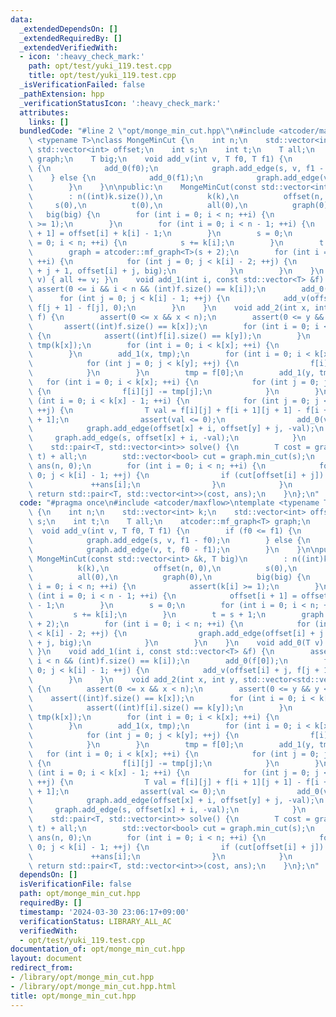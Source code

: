 ```yaml
---
data:
  _extendedDependsOn: []
  _extendedRequiredBy: []
  _extendedVerifiedWith:
  - icon: ':heavy_check_mark:'
    path: opt/test/yuki_119.test.cpp
    title: opt/test/yuki_119.test.cpp
  _isVerificationFailed: false
  _pathExtension: hpp
  _verificationStatusIcon: ':heavy_check_mark:'
  attributes:
    links: []
  bundledCode: "#line 2 \"opt/monge_min_cut.hpp\"\n#include <atcoder/maxflow>\ntemplate\
    \ <typename T>\nclass MongeMinCut {\n    int n;\n    std::vector<int> k;\n   \
    \ std::vector<int> offset;\n    int s;\n    int t;\n    T all;\n    atcoder::mf_graph<T>\
    \ graph;\n    T big;\n    void add_v(int v, T f0, T f1) {\n        if (f0 <= f1)\
    \ {\n            add_0(f0);\n            graph.add_edge(s, v, f1 - f0);\n    \
    \    } else {\n            add_0(f1);\n            graph.add_edge(v, t, f0 - f1);\n\
    \        }\n    }\n\npublic:\n    MongeMinCut(const std::vector<int> &k, T big)\n\
    \        : n((int)k.size()),\n          k(k),\n          offset(n, 0),\n     \
    \     s(0),\n          t(0),\n          all(0),\n          graph(0),\n       \
    \   big(big) {\n        for (int i = 0; i < n; ++i) {\n            assert(k[i]\
    \ >= 1);\n        }\n        for (int i = 0; i < n - 1; ++i) {\n            offset[i\
    \ + 1] = offset[i] + k[i] - 1;\n        }\n        s = 0;\n        for (int i\
    \ = 0; i < n; ++i) {\n            s += k[i];\n        }\n        t = s + 1;\n\
    \        graph = atcoder::mf_graph<T>(s + 2);\n        for (int i = 0; i < n;\
    \ ++i) {\n            for (int j = 0; j < k[i] - 2; ++j) {\n                graph.add_edge(offset[i]\
    \ + j + 1, offset[i] + j, big);\n            }\n        }\n    }\n    void add_0(T\
    \ v) { all += v; }\n    void add_1(int i, const std::vector<T> &f) {\n       \
    \ assert(0 <= i && i < n && (int)f.size() == k[i]);\n        add_0(f[0]);\n  \
    \      for (int j = 0; j < k[i] - 1; ++j) {\n            add_v(offset[i] + j,\
    \ f[j + 1] - f[j], 0);\n        }\n    }\n    void add_2(int x, int y, std::vector<std::vector<T>>\
    \ f) {\n        assert(0 <= x && x < n);\n        assert(0 <= y && y < n);\n \
    \       assert((int)f.size() == k[x]);\n        for (int i = 0; i < k[x]; ++i)\
    \ {\n            assert((int)f[i].size() == k[y]);\n        }\n        std::vector<T>\
    \ tmp(k[x]);\n        for (int i = 0; i < k[x]; ++i) {\n            tmp[i] = f[i][0];\n\
    \        }\n        add_1(x, tmp);\n        for (int i = 0; i < k[x]; ++i) {\n\
    \            for (int j = 0; j < k[y]; ++j) {\n                f[i][j] -= tmp[i];\n\
    \            }\n        }\n        tmp = f[0];\n        add_1(y, tmp);\n     \
    \   for (int i = 0; i < k[x]; ++i) {\n            for (int j = 0; j < k[y]; ++j)\
    \ {\n                f[i][j] -= tmp[j];\n            }\n        }\n        for\
    \ (int i = 0; i < k[x] - 1; ++i) {\n            for (int j = 0; j < k[y] - 1;\
    \ ++j) {\n                T val = f[i][j] + f[i + 1][j + 1] - f[i + 1][j] - f[i][j\
    \ + 1];\n                assert(val <= 0);\n                add_0(val);\n    \
    \            graph.add_edge(offset[x] + i, offset[y] + j, -val);\n           \
    \     graph.add_edge(s, offset[x] + i, -val);\n            }\n        }\n    }\n\
    \    std::pair<T, std::vector<int>> solve() {\n        T cost = graph.flow(s,\
    \ t) + all;\n        std::vector<bool> cut = graph.min_cut(s);\n        std::vector<int>\
    \ ans(n, 0);\n        for (int i = 0; i < n; ++i) {\n            for (int j =\
    \ 0; j < k[i] - 1; ++j) {\n                if (cut[offset[i] + j]) {\n       \
    \             ++ans[i];\n                }\n            }\n        }\n       \
    \ return std::pair<T, std::vector<int>>(cost, ans);\n    }\n};\n"
  code: "#pragma once\n#include <atcoder/maxflow>\ntemplate <typename T>\nclass MongeMinCut\
    \ {\n    int n;\n    std::vector<int> k;\n    std::vector<int> offset;\n    int\
    \ s;\n    int t;\n    T all;\n    atcoder::mf_graph<T> graph;\n    T big;\n  \
    \  void add_v(int v, T f0, T f1) {\n        if (f0 <= f1) {\n            add_0(f0);\n\
    \            graph.add_edge(s, v, f1 - f0);\n        } else {\n            add_0(f1);\n\
    \            graph.add_edge(v, t, f0 - f1);\n        }\n    }\n\npublic:\n   \
    \ MongeMinCut(const std::vector<int> &k, T big)\n        : n((int)k.size()),\n\
    \          k(k),\n          offset(n, 0),\n          s(0),\n          t(0),\n\
    \          all(0),\n          graph(0),\n          big(big) {\n        for (int\
    \ i = 0; i < n; ++i) {\n            assert(k[i] >= 1);\n        }\n        for\
    \ (int i = 0; i < n - 1; ++i) {\n            offset[i + 1] = offset[i] + k[i]\
    \ - 1;\n        }\n        s = 0;\n        for (int i = 0; i < n; ++i) {\n   \
    \         s += k[i];\n        }\n        t = s + 1;\n        graph = atcoder::mf_graph<T>(s\
    \ + 2);\n        for (int i = 0; i < n; ++i) {\n            for (int j = 0; j\
    \ < k[i] - 2; ++j) {\n                graph.add_edge(offset[i] + j + 1, offset[i]\
    \ + j, big);\n            }\n        }\n    }\n    void add_0(T v) { all += v;\
    \ }\n    void add_1(int i, const std::vector<T> &f) {\n        assert(0 <= i &&\
    \ i < n && (int)f.size() == k[i]);\n        add_0(f[0]);\n        for (int j =\
    \ 0; j < k[i] - 1; ++j) {\n            add_v(offset[i] + j, f[j + 1] - f[j], 0);\n\
    \        }\n    }\n    void add_2(int x, int y, std::vector<std::vector<T>> f)\
    \ {\n        assert(0 <= x && x < n);\n        assert(0 <= y && y < n);\n    \
    \    assert((int)f.size() == k[x]);\n        for (int i = 0; i < k[x]; ++i) {\n\
    \            assert((int)f[i].size() == k[y]);\n        }\n        std::vector<T>\
    \ tmp(k[x]);\n        for (int i = 0; i < k[x]; ++i) {\n            tmp[i] = f[i][0];\n\
    \        }\n        add_1(x, tmp);\n        for (int i = 0; i < k[x]; ++i) {\n\
    \            for (int j = 0; j < k[y]; ++j) {\n                f[i][j] -= tmp[i];\n\
    \            }\n        }\n        tmp = f[0];\n        add_1(y, tmp);\n     \
    \   for (int i = 0; i < k[x]; ++i) {\n            for (int j = 0; j < k[y]; ++j)\
    \ {\n                f[i][j] -= tmp[j];\n            }\n        }\n        for\
    \ (int i = 0; i < k[x] - 1; ++i) {\n            for (int j = 0; j < k[y] - 1;\
    \ ++j) {\n                T val = f[i][j] + f[i + 1][j + 1] - f[i + 1][j] - f[i][j\
    \ + 1];\n                assert(val <= 0);\n                add_0(val);\n    \
    \            graph.add_edge(offset[x] + i, offset[y] + j, -val);\n           \
    \     graph.add_edge(s, offset[x] + i, -val);\n            }\n        }\n    }\n\
    \    std::pair<T, std::vector<int>> solve() {\n        T cost = graph.flow(s,\
    \ t) + all;\n        std::vector<bool> cut = graph.min_cut(s);\n        std::vector<int>\
    \ ans(n, 0);\n        for (int i = 0; i < n; ++i) {\n            for (int j =\
    \ 0; j < k[i] - 1; ++j) {\n                if (cut[offset[i] + j]) {\n       \
    \             ++ans[i];\n                }\n            }\n        }\n       \
    \ return std::pair<T, std::vector<int>>(cost, ans);\n    }\n};\n"
  dependsOn: []
  isVerificationFile: false
  path: opt/monge_min_cut.hpp
  requiredBy: []
  timestamp: '2024-03-30 23:06:17+09:00'
  verificationStatus: LIBRARY_ALL_AC
  verifiedWith:
  - opt/test/yuki_119.test.cpp
documentation_of: opt/monge_min_cut.hpp
layout: document
redirect_from:
- /library/opt/monge_min_cut.hpp
- /library/opt/monge_min_cut.hpp.html
title: opt/monge_min_cut.hpp
---
```

